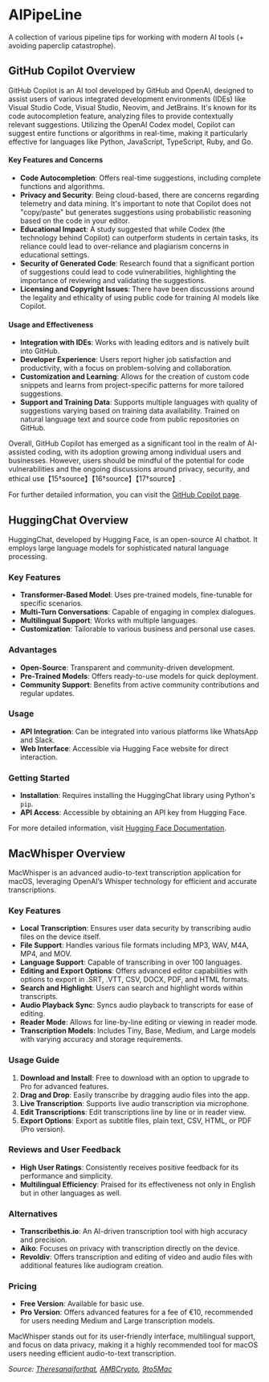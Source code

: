 # AIPipeLine
A collection of various pipeline tips for working with modern AI tools (+ avoiding paperclip catastrophe).

## GitHub Copilot Overview

GitHub Copilot is an AI tool developed by GitHub and OpenAI, designed to assist users of various integrated development environments (IDEs) like Visual Studio Code, Visual Studio, Neovim, and JetBrains. It's known for its code autocompletion feature, analyzing files to provide contextually relevant suggestions. Utilizing the OpenAI Codex model, Copilot can suggest entire functions or algorithms in real-time, making it particularly effective for languages like Python, JavaScript, TypeScript, Ruby, and Go.

#### Key Features and Concerns
- **Code Autocompletion**: Offers real-time suggestions, including complete functions and algorithms.
- **Privacy and Security**: Being cloud-based, there are concerns regarding telemetry and data mining. It's important to note that Copilot does not "copy/paste" but generates suggestions using probabilistic reasoning based on the code in your editor.
- **Educational Impact**: A study suggested that while Codex (the technology behind Copilot) can outperform students in certain tasks, its reliance could lead to over-reliance and plagiarism concerns in educational settings.
- **Security of Generated Code**: Research found that a significant portion of suggestions could lead to code vulnerabilities, highlighting the importance of reviewing and validating the suggestions.
- **Licensing and Copyright Issues**: There have been discussions around the legality and ethicality of using public code for training AI models like Copilot.

#### Usage and Effectiveness
- **Integration with IDEs**: Works with leading editors and is natively built into GitHub.
- **Developer Experience**: Users report higher job satisfaction and productivity, with a focus on problem-solving and collaboration.
- **Customization and Learning**: Allows for the creation of custom code snippets and learns from project-specific patterns for more tailored suggestions.
- **Support and Training Data**: Supports multiple languages with quality of suggestions varying based on training data availability. Trained on natural language text and source code from public repositories on GitHub.

Overall, GitHub Copilot has emerged as a significant tool in the realm of AI-assisted coding, with its adoption growing among individual users and businesses. However, users should be mindful of the potential for code vulnerabilities and the ongoing discussions around privacy, security, and ethical use【15†source】【16†source】【17†source】. 

For further detailed information, you can visit the [GitHub Copilot page](https://copilot.github.com).

## HuggingChat Overview

HuggingChat, developed by Hugging Face, is an open-source AI chatbot. It employs large language models for sophisticated natural language processing. 

### Key Features
- **Transformer-Based Model**: Uses pre-trained models, fine-tunable for specific scenarios.
- **Multi-Turn Conversations**: Capable of engaging in complex dialogues.
- **Multilingual Support**: Works with multiple languages.
- **Customization**: Tailorable to various business and personal use cases.

### Advantages
- **Open-Source**: Transparent and community-driven development.
- **Pre-Trained Models**: Offers ready-to-use models for quick deployment.
- **Community Support**: Benefits from active community contributions and regular updates.

### Usage
- **API Integration**: Can be integrated into various platforms like WhatsApp and Slack.
- **Web Interface**: Accessible via Hugging Face website for direct interaction.

### Getting Started
- **Installation**: Requires installing the HuggingChat library using Python's `pip`.
- **API Access**: Accessible by obtaining an API key from Hugging Face.

For more detailed information, visit [Hugging Face Documentation](https://huggingface.co).

## MacWhisper Overview

MacWhisper is an advanced audio-to-text transcription application for macOS, leveraging OpenAI’s Whisper technology for efficient and accurate transcriptions.

### Key Features
- **Local Transcription**: Ensures user data security by transcribing audio files on the device itself.
- **File Support**: Handles various file formats including MP3, WAV, M4A, MP4, and MOV.
- **Language Support**: Capable of transcribing in over 100 languages.
- **Editing and Export Options**: Offers advanced editor capabilities with options to export in .SRT, .VTT, CSV, DOCX, PDF, and HTML formats.
- **Search and Highlight**: Users can search and highlight words within transcripts.
- **Audio Playback Sync**: Syncs audio playback to transcripts for ease of editing.
- **Reader Mode**: Allows for line-by-line editing or viewing in reader mode.
- **Transcription Models**: Includes Tiny, Base, Medium, and Large models with varying accuracy and storage requirements.

### Usage Guide
1. **Download and Install**: Free to download with an option to upgrade to Pro for advanced features.
2. **Drag and Drop**: Easily transcribe by dragging audio files into the app.
3. **Live Transcription**: Supports live audio transcription via microphone.
4. **Edit Transcriptions**: Edit transcriptions line by line or in reader view.
5. **Export Options**: Export as subtitle files, plain text, CSV, HTML, or PDF (Pro version).

### Reviews and User Feedback
- **High User Ratings**: Consistently receives positive feedback for its performance and simplicity.
- **Multilingual Efficiency**: Praised for its effectiveness not only in English but in other languages as well.

### Alternatives
- **Transcribethis.io**: An AI-driven transcription tool with high accuracy and precision.
- **Aiko**: Focuses on privacy with transcription directly on the device.
- **Revoldiv**: Offers transcription and editing of video and audio files with additional features like audiogram creation.

### Pricing
- **Free Version**: Available for basic use.
- **Pro Version**: Offers advanced features for a fee of €10, recommended for users needing Medium and Large transcription models.

MacWhisper stands out for its user-friendly interface, multilingual support, and focus on data privacy, making it a highly recommended tool for macOS users needing efficient audio-to-text transcription.

*Source: [Theresanaiforthat](https://theresanaiforthat.com), [AMBCrypto](https://ambcrypto.com), [9to5Mac](https://9to5mac.com)*

